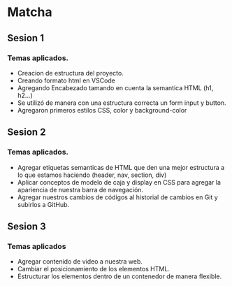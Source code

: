 # Matcha
## Sesion 1
### Temas aplicados.

- Creacion de estructura del proyecto.
- Creando formato html en VSCode
- Agregando Encabezado tamando en cuenta la semantica HTML (h1, h2...)
- Se utilizó de manera con una estructura correcta un form input y button.
- Agregaron primeros estilos CSS, color y background-color

## Sesion 2
### Temas aplicados.

- Agregar etiquetas semanticas de HTML que den una mejor estructura a lo que estamos haciendo (header, nav, section, div)
- Aplicar conceptos de modelo de caja y display en CSS para agregar la apariencia de nuestra barra de navegación.
- Agregar nuestros cambios de códigos al historial de cambios en Git y subirlos a GitHub.

## Sesion 3

### Temas aplicados

- Agregar contenido de video a nuestra web.
- Cambiar el posicionamiento de los elementos HTML.
 - Estructurar los elementos dentro de un contenedor de manera flexible.